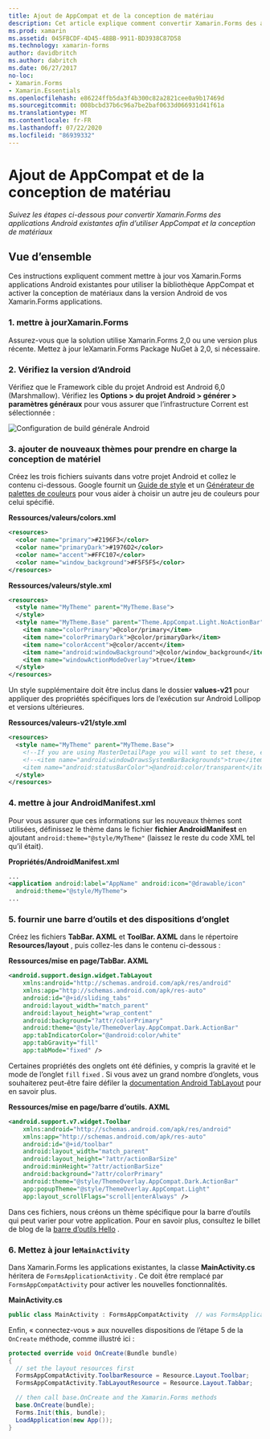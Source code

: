 ```yaml
---
title: Ajout de AppCompat et de la conception de matériau
description: Cet article explique comment convertir Xamarin.Forms des applications Android existantes pour utiliser une conception AppCompat et matérielle.
ms.prod: xamarin
ms.assetid: 045FBCDF-4D45-48BB-9911-BD3938C87D58
ms.technology: xamarin-forms
author: davidbritch
ms.author: dabritch
ms.date: 06/27/2017
no-loc:
- Xamarin.Forms
- Xamarin.Essentials
ms.openlocfilehash: e86224ffb5da3f4b300c82a2821cee0a9b17469d
ms.sourcegitcommit: 008bcbd37b6c96a7be2baf0633d066931d41f61a
ms.translationtype: MT
ms.contentlocale: fr-FR
ms.lasthandoff: 07/22/2020
ms.locfileid: "86939332"
---
```

# <a name="adding-appcompat-and-material-design"></a>Ajout de AppCompat et de la conception de matériau

_Suivez les étapes ci-dessous pour convertir Xamarin.Forms des applications Android existantes afin d’utiliser AppCompat et la conception de matériaux_

<!-- source https://gist.github.com/jassmith/a3b2a543f99126782936
https://blog.xamarin.com/material-design-for-your-xamarin-forms-android-apps/ -->

## <a name="overview"></a>Vue d’ensemble

Ces instructions expliquent comment mettre à jour vos Xamarin.Forms applications Android existantes pour utiliser la bibliothèque AppCompat et activer la conception de matériaux dans la version Android de vos Xamarin.Forms applications.

### <a name="1-update-xamarinforms"></a>1. mettre à jourXamarin.Forms

Assurez-vous que la solution utilise Xamarin.Forms 2,0 ou une version plus récente. Mettez à jour leXamarin.Forms
  Package NuGet à 2,0, si nécessaire.

### <a name="2-check-android-version"></a>2. Vérifiez la version d’Android

Vérifiez que le Framework cible du projet Android est Android 6,0 (Marshmallow). Vérifiez les **Options > du projet Android > générer > paramètres généraux** pour vous assurer que l’infrastructure Corrent est sélectionnée :

 ![Configuration de build générale Android](appcompat-images/target-android-6-sml.png)

### <a name="3-add-new-themes-to-support-material-design"></a>3. ajouter de nouveaux thèmes pour prendre en charge la conception de matériel

Créez les trois fichiers suivants dans votre projet Android et collez le contenu ci-dessous. Google fournit un [Guide de style](https://www.google.com/design/spec/style/color.html#color-color-palette) et un [Générateur de palettes de couleurs](https://www.materialpalette.com/) pour vous aider à choisir un autre jeu de couleurs pour celui spécifié.

**Ressources/valeurs/colors.xml**

```xml
<resources>
  <color name="primary">#2196F3</color>
  <color name="primaryDark">#1976D2</color>
  <color name="accent">#FFC107</color>
  <color name="window_background">#F5F5F5</color>
</resources>
```

**Ressources/valeurs/style.xml**

```xml
<resources>
  <style name="MyTheme" parent="MyTheme.Base">
  </style>
  <style name="MyTheme.Base" parent="Theme.AppCompat.Light.NoActionBar">
    <item name="colorPrimary">@color/primary</item>
    <item name="colorPrimaryDark">@color/primaryDark</item>
    <item name="colorAccent">@color/accent</item>
    <item name="android:windowBackground">@color/window_background</item>
    <item name="windowActionModeOverlay">true</item>
  </style>
</resources>
```

Un style supplémentaire doit être inclus dans le dossier **values-v21** pour appliquer des propriétés spécifiques lors de l’exécution sur Android Lollipop et versions ultérieures.

**Ressources/valeurs-v21/style.xml**

```xml
<resources>
  <style name="MyTheme" parent="MyTheme.Base">
    <!--If you are using MasterDetailPage you will want to set these, else you can leave them out-->
    <!--<item name="android:windowDrawsSystemBarBackgrounds">true</item>
    <item name="android:statusBarColor">@android:color/transparent</item>-->
  </style>
</resources>
```

### <a name="4-update-androidmanifestxml"></a>4. mettre à jour AndroidManifest.xml

Pour vous assurer que ces informations sur les nouveaux thèmes sont utilisées, définissez le thème dans le fichier **fichier AndroidManifest** en ajoutant `android:theme="@style/MyTheme"` (laissez le reste du code XML tel qu’il était).

**Propriétés/AndroidManifest.xml**

```xml
...
<application android:label="AppName" android:icon="@drawable/icon"
  android:theme="@style/MyTheme">
...
```

### <a name="5-provide-toolbar-and-tab-layouts"></a>5. fournir une barre d’outils et des dispositions d’onglet

Créez les fichiers **TabBar. AXML** et **ToolBar. AXML** dans le répertoire **Resources/layout** , puis collez-les dans le contenu ci-dessous :

**Ressources/mise en page/TabBar. AXML**

```xml
<android.support.design.widget.TabLayout
    xmlns:android="http://schemas.android.com/apk/res/android"
    xmlns:app="http://schemas.android.com/apk/res-auto"
    android:id="@+id/sliding_tabs"
    android:layout_width="match_parent"
    android:layout_height="wrap_content"
    android:background="?attr/colorPrimary"
    android:theme="@style/ThemeOverlay.AppCompat.Dark.ActionBar"
    app:tabIndicatorColor="@android:color/white"
    app:tabGravity="fill"
    app:tabMode="fixed" />
```

Certaines propriétés des onglets ont été définies, y compris la gravité et le mode de l’onglet `fill` `fixed` .
Si vous avez un grand nombre d’onglets, vous souhaiterez peut-être faire défiler la [documentation Android TabLayout](https://developer.android.com/reference/android/support/design/widget/TabLayout.html) pour en savoir plus.

**Ressources/mise en page/barre d’outils. AXML**

```xml
<android.support.v7.widget.Toolbar
    xmlns:android="http://schemas.android.com/apk/res/android"
    xmlns:app="http://schemas.android.com/apk/res-auto"
    android:id="@+id/toolbar"
    android:layout_width="match_parent"
    android:layout_height="?attr/actionBarSize"
    android:minHeight="?attr/actionBarSize"
    android:background="?attr/colorPrimary"
    android:theme="@style/ThemeOverlay.AppCompat.Dark.ActionBar"
    app:popupTheme="@style/ThemeOverlay.AppCompat.Light"
    app:layout_scrollFlags="scroll|enterAlways" />
```

Dans ces fichiers, nous créons un thème spécifique pour la barre d’outils qui peut varier pour votre application.
Pour en savoir plus, consultez le billet de blog de la [barre d’outils Hello](https://blog.xamarin.com/android-tips-hello-toolbar-goodbye-action-bar/) .

### <a name="6-update-the-mainactivity"></a>6. Mettez à jour le`MainActivity`

Dans Xamarin.Forms les applications existantes, la classe **MainActivity.cs** héritera de `FormsApplicationActivity` . Ce doit être remplacé par `FormsAppCompatActivity` pour activer les nouvelles fonctionnalités.

**MainActivity.cs**

```csharp
public class MainActivity : FormsAppCompatActivity  // was FormsApplicationActivity
```

Enfin, « connectez-vous » aux nouvelles dispositions de l’étape 5 de la `OnCreate` méthode, comme illustré ici :

```csharp
protected override void OnCreate(Bundle bundle)
{
  // set the layout resources first
  FormsAppCompatActivity.ToolbarResource = Resource.Layout.Toolbar;
  FormsAppCompatActivity.TabLayoutResource = Resource.Layout.Tabbar;

  // then call base.OnCreate and the Xamarin.Forms methods
  base.OnCreate(bundle);
  Forms.Init(this, bundle);
  LoadApplication(new App());
}
```
